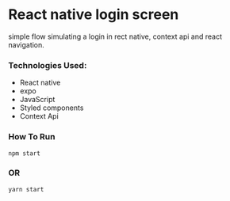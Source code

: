 # React native login screen

simple flow simulating a login in rect native, context api and react navigation.

### Technologies Used:

- React native 
- expo
- JavaScript
- Styled components
- Context Api

### How To Run

```
npm start
```
### OR

```
yarn start
```
